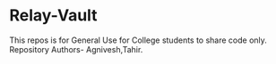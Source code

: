 # Relay-Vault
This repos is for General Use for College students to share code only.
 Repository Authors- Agnivesh,Tahir.
